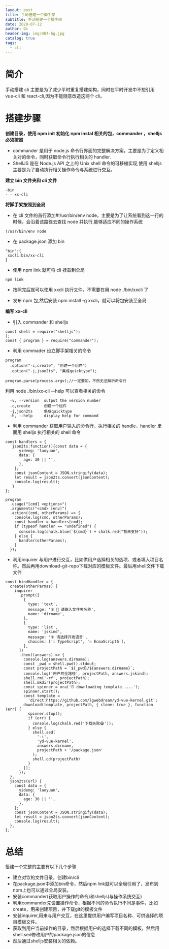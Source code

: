 ```yaml
---
layout: post
title: 手动搭建一个脚手架
subtitle: 手动搭建一个脚手架
date: 2020-07-12
author: Qi
header-img: img/404-bg.jpg
catalog: true
tags:
  - cli
---
```


# 简介

手动搭建 cli 主要是为了减少平时重复搭建架构，同时在平时开发中不想引用 vue-cli 和 react-cli,因为不能随意改造这两个 cli。

# 搭建步骤

**创建目录，使用 npm init 初始化**
**npm instal 相关的包，commander ，shelljs 必须按照**

- commander 是用于 node.js 命令行界面的完整解决方案，主要是为了定义相关对的命令，同时获取命令行执行相关的 handler.
- ShellJS 是在 Node.js API 之上的 Unix shell 命令的可移植实现,使用 shelljs 主要是为了自动执行相关操作命令与系统进行交互。

**建立 bin 文件夹和 cli 文件**

```
-bin
- - xx-cli
```


**将脚手架按照到全局**
- 在 cli 文件的首行添加#!/usr/bin/env node，主要是为了让系统看到这一行的时候，会沿着该路径去查找 node 并执行,能够适应不同的操作系统

```
!/usr/bin/env node

```

 - 在 package.json 添加 bin

```
"bin":{
 xxcli:bin/xx-cli
}
```

- 使用 npm link 就可将 cli 挂载到全局

```
npm link

```

- 按照完后就可以使用 xxcli 执行文件，不需要在用 node ./bin/xxcli 了

- 发布 npm 包,然后安装 npm install -g xxcli，就可以将包安装至全局 





**编写 xx-cli**

- 引入 commander 和 shelljs

```
const shell = require("shelljs");
);
const { program } = require("commander");

```

- 利用 commader 设立脚手架相关的命令

```
program
  .option("-c,create", "创建一个组件")
  .option("-j,json2ts", "集成quicktype");

program.parse(process.argv);//一定要加，不然无法解析命令行
```

利用 node ./bin/xx-cli --help 可以查看相关的命令

```
  -v, --version  output the version number
  -c,create      创建一个组件
  -j,json2ts     集成quicktype
  -h, --help     display help for command
```

- 利用 commander 获取用户输入的命令行，执行相关的 handle，handler 里面用 shelljs 执行相关的 shell 命令

```
const handlers = {
   json2ts:function(){const data = {
      yideng: 'laoyuan',
      data: {
        age: 30 || '',
      },
    };
    const jsonContent = JSON.stringify(data);
    let result = json2ts.convert(jsonContent);
    console.log(result);
   }
};

program
  .usage("[cmd] <options>")
  .arguments("<cmd> [env]")
  .action((cmd, otherParams) => {
    console.log(cmd, otherParams);
    const handler = handlers[cmd];
    if (typeof handler == "undefined") {
      console.log(chalk.blue(`${cmd}`) + chalk.red("暂未支持"));
    } else {
      handler(otherParams);
    }
  });
```

- 利用inquirer 与用户进行交互，比如供用户选择相关的选项、或者填入项目名称。然后再用download-git-repo下载对应的模板文件。最后用shell文件下载文件
```
const bindHandler = {
  create(otherParmas) {
    inquirer
      .prompt([
        {
          type: 'text',
          message: '① 💌 请输入文件夹名称',
          name: 'dirname',
        },
        {
          type: 'list',
          name: 'jskind',
          message: '② 请选择开发语言',
          choices: ['☉ TypeScript', '☉ EcmaScript6'],
        },
      ])
      .then((answers) => {
        console.log(answers.dirname);
        const _pwd = shell.pwd().stdout;
        const projectPath = `${_pwd}/${answers.dirname}`;
        console.log('用户的全路径', projectPath, answers.jskind);
        shell.rm('-rf', projectPath);
        shell.mkdir(projectPath);
        const spinner = ora('⏰ downloading template.....');
        spinner.start();
        const template =
          'direct:https://github.com/lgwebdream/yd-vue-kernel.git';
        download(template, projectPath, { clone: true }, function (err) {
          spinner.stop();
          if (err) {
            console.log(chalk.red('下载失败😭'));
          } else {
            shell.sed(
              '-i',
              'yd-vue-kernel',
              answers.dirname,
              projectPath + '/package.json'
            );
            shell.cd(projectPath)
          }
        });
      });
  },
  json2ts(url) {
    const data = {
      yideng: 'laoyuan',
      data: {
        age: 30 || '',
      },
    };
    const jsonContent = JSON.stringify(data);
    let result = json2ts.convert(jsonContent);
    console.log(result);
  },
};
```
# 总结

搭建一个完整的主要有以下几个步骤

- 建立对饮的文件目录，创建bin/cli
- 在package.json中添加bin命令，然后npm link就可以全局引用了，发布到npm上也可以通过全局安装。
- 安装commander(获取用户操作的命令)和shelljs(与操作系统交互)
- 利用commander先设置操作命令，根据不同的命令执行不同是事件，比如create，用来创建项目，并下载git的模板文件
- 安装inquirer,用来与用户交互，在这里提供用户编写项目名称、可供选择的项目模板文件。
- 获取到用户当前操作的目录，然后根据用户的选择下载不同的模板，然后用shell.sed修改用户的package.json的信息
- 然后通过shelljs安装相关的依赖。

